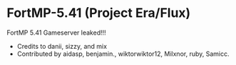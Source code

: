 # FortMP-5.41 (Project Era/Flux)
FortMP 5.41 Gameserver leaked!!!
- Credits to danii, sizzy, and mix
- Contributed by aidasp, benjamin., wiktorwiktor12, Milxnor, ruby, Samicc.
